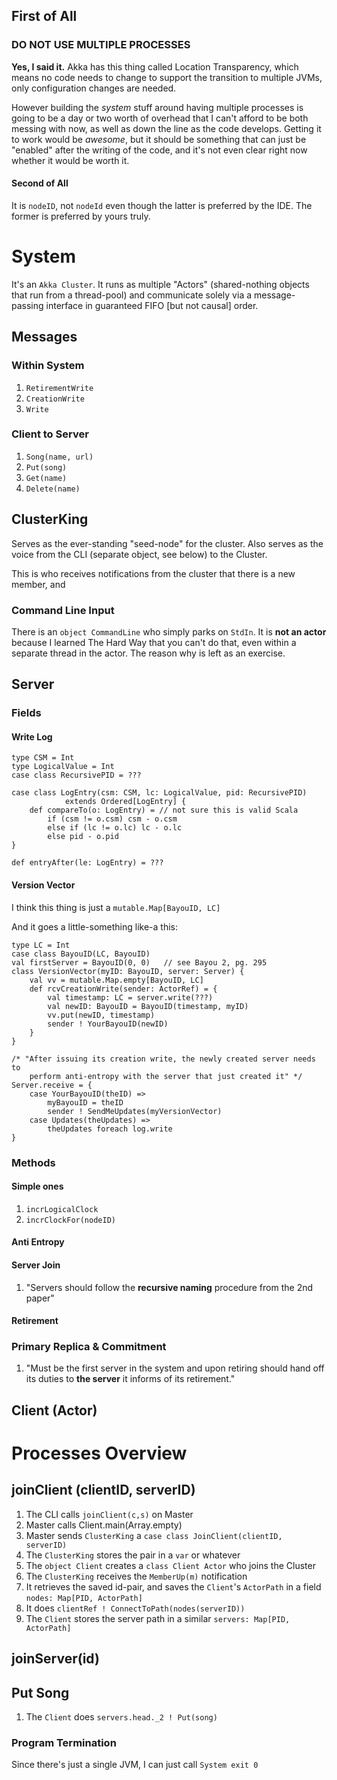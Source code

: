 ## First of All
### DO NOT USE MULTIPLE PROCESSES
**Yes, I said it.** Akka has this thing called Location Transparency, which means no code needs to change to support the transition to multiple JVMs, only configuration changes are needed. 

However building the *system* stuff around having multiple processes is going to be a day or two worth of overhead that I can't afford to be both messing with now, as well as down the line as the code develops. Getting it to work would be *awesome*, but it should be something that can just be "enabled" after the writing of the code, and it's not even clear right now whether it would be worth it.

#### Second of All
It is `nodeID`, not `nodeId` even though the latter is preferred by the IDE. The former is preferred by yours truly.


# System
It's an `Akka Cluster`. It runs as multiple "Actors" (shared-nothing objects that run from a thread-pool) and communicate solely via a message-passing interface in guaranteed FIFO [but not causal] order.

## Messages

### Within System
1. `RetirementWrite`
2. `CreationWrite`
3. `Write`

### Client to Server
1. `Song(name, url)`
2. `Put(song)`
3. `Get(name)`
4. `Delete(name)`

## ClusterKing
Serves as the ever-standing "seed-node" for the cluster. Also serves as the voice from the CLI (separate object, see below) to the Cluster.

This is who receives notifications from the cluster that there is a new member, and 

### Command Line Input
There is an `object CommandLine` who simply parks on `StdIn`. It is **not an actor** because I learned The Hard Way that you can't do that, even within a separate thread in the actor. The reason why is left as an exercise.

## Server
### Fields

#### Write Log

    type CSM = Int
    type LogicalValue = Int
    case class RecursivePID = ???
    
    case class LogEntry(csm: CSM, lc: LogicalValue, pid: RecursivePID)
                extends Ordered[LogEntry] {
        def compareTo(o: LogEntry) = // not sure this is valid Scala
            if (csm != o.csm) csm - o.csm
            else if (lc != o.lc) lc - o.lc
            else pid - o.pid
    }

    def entryAfter(le: LogEntry) = ???

#### Version Vector

I think this thing is just a `mutable.Map[BayouID, LC]`

And it goes a little-something like-a this:

    type LC = Int
    case class BayouID(LC, BayouID)
    val firstServer = BayouID(0, 0)   // see Bayou 2, pg. 295
    class VersionVector(myID: BayouID, server: Server) {
        val vv = mutable.Map.empty[BayouID, LC]
        def rcvCreationWrite(sender: ActorRef) = {
            val timestamp: LC = server.write(???)
            val newID: BayouID = BayouID(timestamp, myID)
            vv.put(newID, timestamp)
            sender ! YourBayouID(newID)
        }
    }

    /* "After issuing its creation write, the newly created server needs to
        perform anti-entropy with the server that just created it" */
    Server.receive = {
        case YourBayouID(theID) =>
            myBayouID = theID
            sender ! SendMeUpdates(myVersionVector)
        case Updates(theUpdates) =>
            theUpdates foreach log.write
    }

### Methods

#### Simple ones
1. `incrLogicalClock`
2. `incrClockFor(nodeID)`

#### Anti Entropy


#### Server Join
1. "Servers should follow the **recursive naming** procedure from the 2nd paper"

#### Retirement

### Primary Replica & Commitment
1. "Must be the first server in the system and upon retiring should hand off its duties to **the server** it informs of its retirement."


## Client (Actor)


# Processes Overview

## joinClient (clientID, serverID)
1. The CLI calls `joinClient(c,s)` on Master
2. Master calls Client.main(Array.empty)
3. Master sends `ClusterKing` a `case class JoinClient(clientID, serverID)`
4. The `ClusterKing` stores the pair in a `var` or whatever
5. The `object Client` creates a `class Client Actor` who joins the Cluster
6. The `ClusterKing` receives the `MemberUp(m)` notification
7. It retrieves the saved id-pair, and saves the `Client`'s `ActorPath` in a field `nodes: Map[PID, ActorPath]`
8. It does `clientRef ! ConnectToPath(nodes(serverID))`
9. The `Client` stores the server path in a similar `servers: Map[PID, ActorPath]`


## joinServer(id)

## Put Song
1. The `Client` does `servers.head._2 ! Put(song)`

### Program Termination
Since there's just a single JVM, I can just call `System exit 0`
